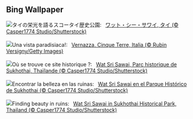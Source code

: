 ## Bing Wallpaper
![](https://www.bing.com/th?id=OHR.WatSriSawai_JA-JP2219268493_UHD.jpg&w=1000)タイの栄光を語るスコータイ歴史公園:&nbsp;&ensp;[ワット・シー・サワイ, タイ (© Casper1774 Studio/Shutterstock)](https://www.bing.com/th?id=OHR.WatSriSawai_JA-JP2219268493_UHD.jpg)
<br><br/>
![](https://www.bing.com/th?id=OHR.ItalyCinqueTerre_IT-IT2256387382_UHD.jpg&w=1000)Una vista paradisiaca!:&nbsp;&ensp;[Vernazza, Cinque Terre, Italia (© Rubin Versigny/Getty Images)](https://www.bing.com/th?id=OHR.ItalyCinqueTerre_IT-IT2256387382_UHD.jpg)
<br><br/>
![](https://www.bing.com/th?id=OHR.WatSriSawai_FR-FR6804204523_UHD.jpg&w=1000)Où se trouve ce site historique ?:&nbsp;&ensp;[Wat Sri Sawai, Parc historique de Sukhothai, Thaïlande (© Casper1774 Studio/Shutterstock)](https://www.bing.com/th?id=OHR.WatSriSawai_FR-FR6804204523_UHD.jpg)
<br><br/>
![](https://www.bing.com/th?id=OHR.WatSriSawai_ES-ES1359599077_UHD.jpg&w=1000)Encontrar la belleza en las ruinas:&nbsp;&ensp;[Wat Sri Sawai en el Parque Histórico de Sukhothai (© Casper1774 Studio/Shutterstock)](https://www.bing.com/th?id=OHR.WatSriSawai_ES-ES1359599077_UHD.jpg)
<br><br/>
![](https://www.bing.com/th?id=OHR.WatSriSawai_EN-GB7423413292_UHD.jpg&w=1000)Finding beauty in ruins:&nbsp;&ensp;[Wat Sri Sawai in Sukhothai Historical Park, Thailand (© Casper1774 Studio/Shutterstock)](https://www.bing.com/th?id=OHR.WatSriSawai_EN-GB7423413292_UHD.jpg)
<br><br/>
